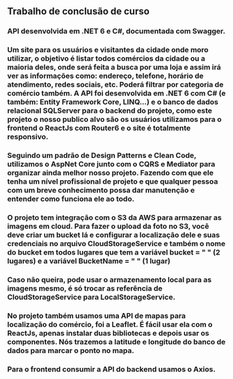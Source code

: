 ## Trabalho de conclusão de curso
### API desenvolvida em .NET 6 e C#, documentada com Swagger.
### Um site para os usuários e visitantes da cidade onde moro utilizar, o objetivo é listar todos comércios da cidade ou a maioria deles, onde será feita a busca por uma loja e assim irá ver as informações como: endereço, telefone, horário de atendimento, redes sociais, etc. Poderá filtrar por categoria de comércio também. A API foi desenvolvida em .NET 6 com C# (e também: Entity Framework Core, LINQ...) e o banco de dados relacional SQLServer para o backend do projeto, como este projeto o nosso publico alvo são os usuários utilizamos para o frontend o ReactJs com Router6 e o site é totalmente responsivo.

### Seguindo um padrão de Design Patterns e Clean Code, utilizamos o AspNet Core junto com o CQRS e Mediator para organizar ainda melhor nosso projeto. Fazendo com que ele tenha um nível profissional de projeto e que qualquer pessoa com um breve conhecimento possa dar manutenção e entender como funciona ele ao todo.

### O projeto tem integração com o S3 da AWS para armazenar as imagens em cloud. Para fazer o upload da foto no S3, você deve criar um bucket lá e configurar a localização dele e suas credenciais no arquivo CloudStorageService e também o nome do bucket em todos lugares que tem a variável bucket = " " (2 lugares) e a variável BucketName = " " (1 lugar)
### Caso não queira, pode usar o armazenamento local para as imagens mesmo, é só trocar as referência de CloudStorageService para LocalStorageService.

### No projeto também usamos uma API de mapas para localização do comércio, foi a Leaflet. É fácil usar ela com o ReactJs, apenas instalar duas bibliotecas e depois usar os componentes. Nós trazemos a latitude e longitude do banco de dados para marcar o ponto no mapa.

### Para o frontend consumir a API do backend usamos o Axios.
